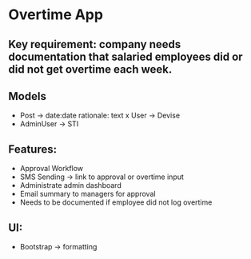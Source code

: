 # Overtime App

## Key requirement: company needs documentation that salaried employees did or did not get overtime each week.

## Models
- Post -> date:date rationale: text
x User -> Devise
- AdminUser -> STI

## Features:
- Approval Workflow
- SMS Sending -> link to approval or overtime input
- Administrate admin dashboard
- Email summary to managers for approval
- Needs to be documented if employee did not log overtime

## UI:
- Bootstrap -> formatting
